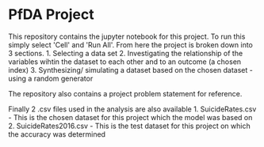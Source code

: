 # PfDA Project
This repository contains the jupyter notebook for this project. To run this simply select 'Cell' and 'Run All'. From here the project is broken down into 3 sections. 
    1. Selecting a data set
    2. Investigating the relationship of the variables wihtin the dataset to each other and to an outcome (a chosen index)
    3. Synthesizing/ simulating a dataset based on the chosen dataset - using a random generator
    
The repository also contains a project problem statement for reference.

Finally 2 .csv files used in the analysis are also available
    1. SuicideRates.csv - This is the chosen dataset for this project which the model was based on
    2. SuicideRates2016.csv - This is the test dataset for this project on which the accuracy was determined
